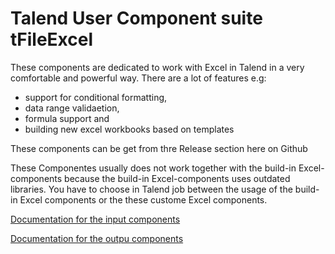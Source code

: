 # Talend User Component suite tFileExcel
These components are dedicated to work with Excel in Talend in a very comfortable and powerful way.
There are a lot of features e.g: 
* support for conditional formatting, 
* data range validaetion, 
* formula support and 
* building new excel workbooks based on templates

These components can be get from thre Release section here on Github

These Componentes usually does not work together with the build-in Excel-components because the build-in Excel-components uses outdated libraries.
You have to choose in Talend job between the usage of the build-in Excel components or the these custome Excel components.

[Documentation for the input components](https://github.com/jlolling/talendcomp_tFileExcel/blob/master/doc/tFileExcelSheetInput.pdf)

[Documentation for the outpu components](https://github.com/jlolling/talendcomp_tFileExcel/blob/master/doc/tFileExcelSheetOutput.pdf)

